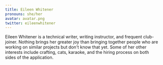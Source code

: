 ```yaml
---
title: Eileen Whitener
pronouns: she/her
avatar: avatar.png
twitter: eileenwhitener
---
```


Eileen Whitener is a technical writer, writing instructor, and frequent club-joiner. Nothing brings her greater joy than bringing together people who are working on similar projects but don't know that yet. Some of her other interests include crafting, cats, karaoke, and the hiring process on both sides of the application.
